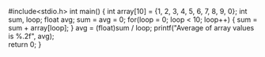 #include<stdio.h>
int main() {
   int array[10] = {1, 2, 3, 4, 5, 6, 7, 8, 9, 0};
   int sum, loop;
   float avg;
   sum = avg = 0;
   for(loop = 0; loop < 10; loop++) {
      sum = sum + array[loop];
   }
   avg = (float)sum / loop;
   printf("Average of array values is %.2f", avg);   
   return 0;
}
